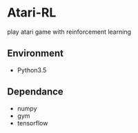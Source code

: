 # Atari-RL
play atari game with reinforcement learning

## Environment
* Python3.5

## Dependance
* numpy
* gym
* tensorflow

